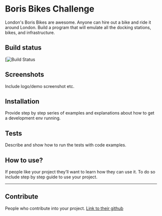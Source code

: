 # Boris Bikes Challenge

London's Boris Bikes are awesome. Anyone can hire out a bike and ride it around London. Build a program that will emulate all the docking stations, bikes, and infrastructure.

## Build status

[![Build Status](https://travis-ci.com/petraartep/boris-bikes.svg?branch=master]link)

## Screenshots
Include logo/demo screenshot etc.

## Installation
Provide step by step series of examples and explanations about how to get a development env running.

## Tests
Describe and show how to run the tests with code examples.

## How to use?
If people like your project they’ll want to learn how they can use it. To do so include step by step guide to use your project.

---

## Contribute

People who contribute into your project. 
[Link to their github](link)
